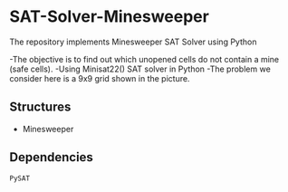 # SAT-Solver-Minesweeper

 The repository implements Minesweeper SAT Solver using Python

-The objective is to find out which unopened cells do not contain a mine (safe cells).
-Using Minisat22() SAT solver in Python
-The problem we consider here is a 9x9 grid shown in the picture.

## Structures
- Minesweeper


## Dependencies
`PySAT`
